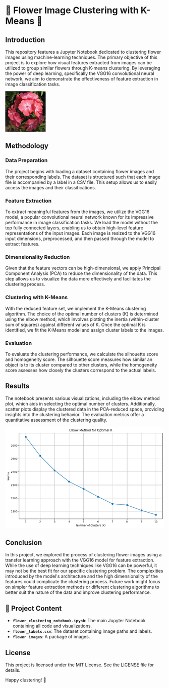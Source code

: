 # 🌸 Flower Image Clustering with K-Means 🌸

## Introduction

This repository features a Jupyter Notebook dedicated to clustering flower images using machine-learning techniques. The primary objective of this project is to explore how visual features extracted from images can be utilized to group similar flowers through K-means clustering. By leveraging the power of deep learning, specifically the VGG16 convolutional neural network, we aim to demonstrate the effectiveness of feature extraction in image classification tasks.

![Flower Clustering](https://github.com/MJParviz/Flower_Image_Clustering_with_Transfer_Learning_and_K-Means/blob/main/0001.png)

## Methodology

### Data Preparation

The project begins with loading a dataset containing flower images and their corresponding labels. The dataset is structured such that each image file is accompanied by a label in a CSV file. This setup allows us to easily access the images and their classifications.

### Feature Extraction

To extract meaningful features from the images, we utilize the VGG16 model, a popular convolutional neural network known for its impressive performance in image classification tasks. We load the model without the top fully connected layers, enabling us to obtain high-level feature representations of the input images. Each image is resized to the VGG16 input dimensions, preprocessed, and then passed through the model to extract features.

### Dimensionality Reduction

Given that the feature vectors can be high-dimensional, we apply Principal Component Analysis (PCA) to reduce the dimensionality of the data. This step allows us to visualize the data more effectively and facilitates the clustering process.

### Clustering with K-Means

With the reduced feature set, we implement the K-Means clustering algorithm. The choice of the optimal number of clusters (K) is determined using the elbow method, which involves plotting the inertia (within-cluster sum of squares) against different values of K. Once the optimal K is identified, we fit the K-Means model and assign cluster labels to the images.

### Evaluation

To evaluate the clustering performance, we calculate the silhouette score and homogeneity score. The silhouette score measures how similar an object is to its cluster compared to other clusters, while the homogeneity score assesses how closely the clusters correspond to the actual labels.

## Results

The notebook presents various visualizations, including the elbow method plot, which aids in selecting the optimal number of clusters. Additionally, scatter plots display the clustered data in the PCA-reduced space, providing insights into the clustering behavior. The evaluation metrics offer a quantitative assessment of the clustering quality.

![Elbow Method Plot](https://github.com/MJParviz/Flower_Image_Clustering_with_Transfer_Learning_and_K-Means/blob/main/elbow.png)

## Conclusion

In this project, we explored the process of clustering flower images using a transfer learning approach with the VGG16 model for feature extraction. While the use of deep learning techniques like VGG16 can be powerful, it may not be the best fit for our specific clustering problem. The complexities introduced by the model's architecture and the high dimensionality of the features could complicate the clustering process. Future work might focus on simpler feature extraction methods or different clustering algorithms to better suit the nature of the data and improve clustering performance.

## 📁 Project Content

- **`flower_clustering_notebook.ipynb`**: The main Jupyter Notebook containing all code and visualizations.
- **`flower_labels.csv`**: The dataset containing image paths and labels.
- **`flower images`**: A package of images.

## License

This project is licensed under the MIT License. See the [LICENSE](LICENSE) file for details.

Happy clustering! 🌼
